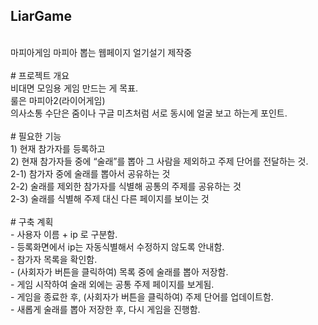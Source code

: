## LiarGame
<br>
마피아게임 마피아 뽑는 웹페이지 얼기설기 제작중
<br>
<br>
# 프로젝트 개요<br>
비대면 모임용 게임 만드는 게 목표.<br>
룰은 마피아2(라이어게임)<br>
의사소통 수단은 줌이나 구글 미츠처럼 서로 동시에 얼굴 보고 하는게 포인트. <br>
<br>
# 필요한 기능<br>
1) 현재 참가자를 등록하고<br>
2) 현재 참가자들 중에 “술래”를 뽑아 그 사람을 제외하고 주제 단어를 전달하는 것. <br>
  2-1) 참가자 중에 술래를 뽑아서 공유하는 것<br>
  2-2) 술래를 제외한 참가자를 식별해 공통의 주제를 공유하는 것<br>
  2-3) 술래를 식별해 주제 대신 다른 페이지를 보이는 것<br>
<br>
# 구축 계획<br>
 - 사용자 이름 + ip 로 구분함. <br>
 - 등록화면에서 ip는 자동식별해서 수정하지 않도록 안내함.<br>
 - 참가자 목록을 확인함. <br>
 - (사회자가 버튼을 클릭하여) 목록 중에 술래를 뽑아 저장함.<br>
 - 게임 시작하여 술래 외에는 공통 주제 페이지를 보게됨.<br>
 - 게임을 종료한 후, (사회자가 버튼을 클릭하여) 주제 단어를 업데이트함.<br>
 - 새롭게 술래를 뽑아 저장한 후, 다시 게임을 진행함.<br>
